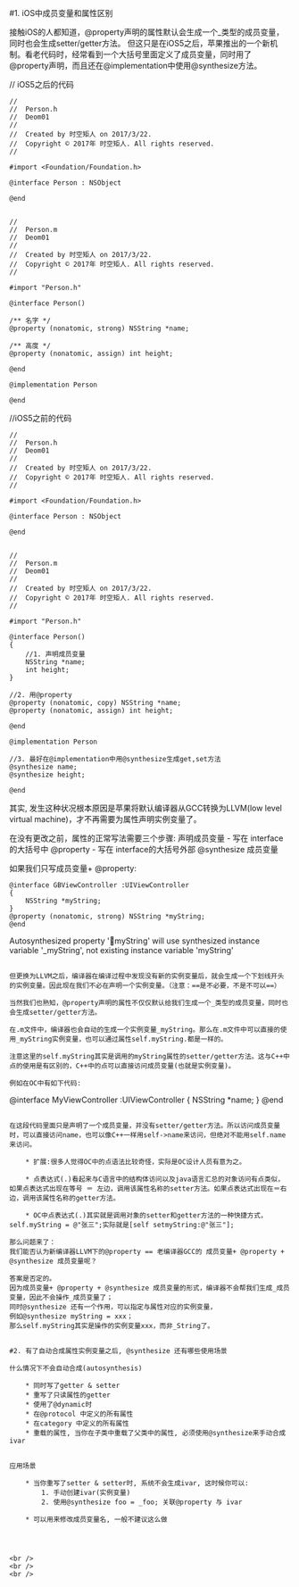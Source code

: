 #1. iOS中成员变量和属性区别

接触iOS的人都知道，@property声明的属性默认会生成一个_类型的成员变量，同时也会生成setter/getter方法。 
但这只是在iOS5之后，苹果推出的一个新机制。看老代码时，经常看到一个大括号里面定义了成员变量，同时用了@property声明，而且还在@implementation中使用@synthesize方法。 

// iOS5之后的代码
```
//
//  Person.h
//  Deom01
//
//  Created by 时空矩人 on 2017/3/22.
//  Copyright © 2017年 时空矩人. All rights reserved.
//

#import <Foundation/Foundation.h>

@interface Person : NSObject

@end


//
//  Person.m
//  Deom01
//
//  Created by 时空矩人 on 2017/3/22.
//  Copyright © 2017年 时空矩人. All rights reserved.
//

#import "Person.h"

@interface Person()

/** 名字 */
@property (nonatomic, strong) NSString *name;

/** 高度 */
@property (nonatomic, assign) int height;

@end

@implementation Person

@end

```

//iOS5之前的代码
```
//
//  Person.h
//  Deom01
//
//  Created by 时空矩人 on 2017/3/22.
//  Copyright © 2017年 时空矩人. All rights reserved.
//

#import <Foundation/Foundation.h>

@interface Person : NSObject

@end


//
//  Person.m
//  Deom01
//
//  Created by 时空矩人 on 2017/3/22.
//  Copyright © 2017年 时空矩人. All rights reserved.
//

#import "Person.h"

@interface Person()
{
    //1. 声明成员变量
    NSString *name;
    int height;
}

//2. 用@property
@property (nonatomic, copy) NSString *name;
@property (nonatomic, assign) int height;

@end

@implementation Person

//3. 最好在@implementation中用@synthesize生成get,set方法
@synthesize name;
@synthesize height;

@end

```
其实, 发生这种状况根本原因是苹果将默认编译器从GCC转换为LLVM(low level virtual machine)，才不再需要为属性声明实例变量了。

在没有更改之前，属性的正常写法需要三个步骤:
    声明成员变量 - 写在 interface的大括号中
    @property  - 写在 interface的大括号外部
    @synthesize 成员变量
    
如果我们只写成员变量+ @property:

```
@interface GBViewController :UIViewController
{
    NSString *myString;
}
@property (nonatomic, strong) NSString *myString;
@end
```
Autosynthesized property 'myString' will use synthesized instance variable '_myString', not existing instance variable 'myString'

```

但更换为LLVM之后，编译器在编译过程中发现没有新的实例变量后，就会生成一个下划线开头的实例变量。因此现在我们不必在声明一个实例变量。（注意：==是不必要，不是不可以==） 

当然我们也熟知，@property声明的属性不仅仅默认给我们生成一个_类型的成员变量，同时也会生成setter/getter方法。

在.m文件中，编译器也会自动的生成一个实例变量_myString。那么在.m文件中可以直接的使用_myString实例变量，也可以通过属性self.myString.都是一样的。

注意这里的self.myString其实是调用的myString属性的setter/getter方法。这与C++中点的使用是有区别的，C++中的点可以直接访问成员变量(也就是实例变量)。

例如在OC中有如下代码:
```
@interface MyViewController :UIViewController
{
    NSString *name;
}
@end
```

在这段代码里面只是声明了一个成员变量，并没有setter/getter方法。所以访问成员变量时，可以直接访问name，也可以像C++一样用self->name来访问，但绝对不能用self.name来访问。

    * 扩展:很多人觉得OC中的点语法比较奇怪，实际是OC设计人员有意为之。
    
    * 点表达式(.)看起来与C语言中的结构体访问以及java语言汇总的对象访问有点类似，如果点表达式出现在等号 ＝ 左边，调用该属性名称的setter方法。如果点表达式出现在＝右边，调用该属性名称的getter方法。

    * OC中点表达式(.)其实就是调用对象的setter和getter方法的一种快捷方式，self.myString = @"张三";实际就是[self setmyString:@"张三"];

那么问题来了： 
我们能否认为新编译器LLVM下的@property == 老编译器GCC的 成员变量+ @property + @synthesize 成员变量呢？

答案是否定的。 
因为成员变量+ @property + @synthesize 成员变量的形式，编译器不会帮我们生成_成员变量，因此不会操作_成员变量了； 
同时@synthesize 还有一个作用，可以指定与属性对应的实例变量， 
例如@synthesize myString = xxx； 
那么self.myString其实是操作的实例变量xxx，而非_String了。


#2. 有了自动合成属性实例变量之后, @synthesize 还有哪些使用场景

什么情况下不会自动合成(autosynthesis)

    * 同时写了getter & setter
    * 重写了只读属性的getter
    * 使用了@dynamic时
    * 在@protocol 中定义的所有属性
    * 在category 中定义的所有属性
    * 重载的属性, 当你在子类中重载了父类中的属性, 必须使用@synthesize来手动合成ivar
    
    
应用场景

    * 当你重写了setter & setter时, 系统不会生成ivar, 这时候你可以:
        1. 手动创建ivar(实例变量)
        2. 使用@synthesize foo = _foo; 关联@property 与 ivar
        
    * 可以用来修改成员变量名, 一般不建议这么做
    
    
  
  
<br />
<br />
<br />
